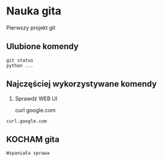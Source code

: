 # Nauka gita

Pierwszy projekt git

## Ulubione komendy

    git status
    python ...

## Najczęściej wykorzystywane komendy

  1. Sprawdź WEB UI


      curl google.com
  ```
  curl.google.com
  ```
  ## KOCHAM gita

    Wspaniała sprawa
